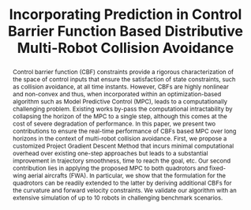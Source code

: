 ---
layout: project-page-new
title: "Incorporating Prediction in Control Barrier Function Based Distributive Multi-Robot Collision Avoidance"
authors:
  - name: Pravin Mali
    sup: 1
  - name: K. Harikumar
    sup: 1
  - name: Arun Kumar Singh
    sup: 2
  - name: K. Madhava Krishna
    sup: 1
  - name: P.B. Sujit
    sup: 3
affiliations:
  - name: IIIT Hyderabad, India
    link: https://robotics.iiit.ac.in
    sup: 1
  - name: BGU, Bio Medical Robotics Lab, Israel
    link: #
    sup: 2
  - name: Indian Institute of Science Education and Research Bhopal
    link: #
    sup: 3
permalink: publications/2021/Mali_Incorporating-Prediction
abstract: "Control barrier function (CBF) constraints provide a rigorous characterization of the space of control inputs that ensure the satisfaction of state constraints, such as collision
avoidance, at all time instants. However, CBFs are highly nonlinear and non-convex and thus, when incorporated within an optimization-based algorithm such as Model Predictive Control (MPC), leads to a computationally challenging problem. Existing works by-pass the computational intractability by
collapsing the horizon of the MPC to a single step, although this comes at the cost of severe degradation of performance. In this paper, we present two contributions to ensure the real-time performance of CBFs based MPC over long horizons in the context of multi-robot collision avoidance. First, we propose a customized Project Gradient Descent Method that incurs minimal computational overhead over existing one-step approaches but leads to a substantial improvement in trajectory
smoothness, time to reach the goal, etc. Our second contribution lies in applying the proposed MPC to both quadrotors and fixed-wing aerial aircrafts (FWA). In particular, we show that the formulation for the quadrotors can be readily extended to the latter by deriving additional CBFs for the curvature and forward velocity constraints. We validate our algorithm with an extensive simulation of up to 10 robots in challenging benchmark scenarios."
paper: https://robotics.iiit.ac.in/uploads/Main/Publications/Mali_etal_ECC_2021.pdf
# iframe: https://www.youtube.com/embed/jhjskX4FQwA

---